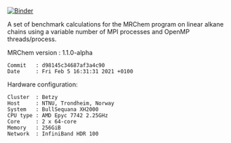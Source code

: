 [![Binder](https://mybinder.org/badge_logo.svg)](https://mybinder.org/v2/gh/MRChemSoft/mrchem-benchmark/betzy/v1.1)

A set of benchmark calculations for the MRChem program
on linear alkane chains using a variable number of
MPI processes and OpenMP threads/process.

MRChem version : 1.1.0-alpha

```
Commit   : d98145c34687af3a4c90
Date     : Fri Feb 5 16:31:31 2021 +0100
```


Hardware configuration:

```
Cluster  : Betzy
Host     : NTNU, Trondheim, Norway
System   : BullSequana XH2000
CPU type : AMD Epyc 7742 2.25GHz
Core     : 2 x 64-core
Memory   : 256GiB
Network  : InfiniBand HDR 100
```
